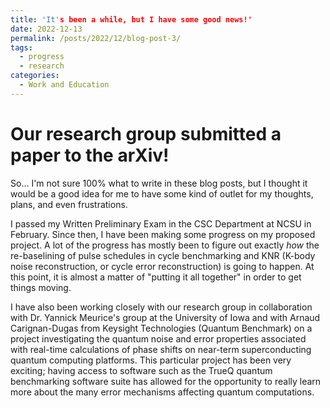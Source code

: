 ```yaml
---
title: 'It's been a while, but I have some good news!'
date: 2022-12-13
permalink: /posts/2022/12/blog-post-3/
tags:
  - progress
  - research
categories:
  - Work and Education
---
```



Our research group submitted a paper to the arXiv!
======
So... I'm not sure 100% what to write in these blog posts, but I thought it would be a good idea for me to have some kind of outlet for my thoughts, plans, and even frustrations.

I passed my Written Preliminary Exam in the CSC Department at NCSU in February. Since then, I have been making some progress on my proposed project. A lot of the progress has mostly been to figure out exactly *how* the re-baselining of pulse schedules in cycle benchmarking and KNR (K-body noise reconstruction, or cycle error reconstruction) is going to happen. At this point, it is almost a matter of "putting it all together" in order to get things moving.

I have also been working closely with our research group in collaboration with Dr. Yannick Meurice's group at the University of Iowa and with Arnaud Carignan-Dugas from Keysight Technologies (Quantum Benchmark) on a project investigating the quantum noise and error properties associated with real-time calculations of phase shifts on near-term superconducting quantum computing platforms. This particular project has been very exciting; having access to software such as the TrueQ quantum benchmarking software suite has allowed for the opportunity to really learn more about the many error mechanisms affecting quantum computations. 